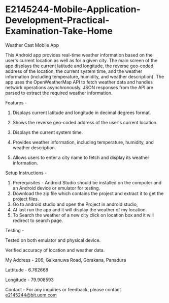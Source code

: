 # E2145244-Mobile-Application-Development-Practical-Examination-Take-Home
Weather Cast Mobile App

This Android app provides real-time weather information based on the user's current location as well as for a given city. The main screen of the app displays the current latitude and longitude, the reverse geo-coded address of the location, the current system time, and the weather information (including temperature, humidity, and weather description). The app uses the OpenWeatherMap API to fetch weather data and handles network operations asynchronously. JSON responses from the API are parsed to extract the required weather information.

Features - 

1. Displays current latitude and longitude in decimal degrees format.

2. Shows the reverse geo-coded address of the user's current location.

3. Displays the current system time.

4. Provides weather information, including temperature, humidity, and weather description.

5. Allows users to enter a city name to fetch and display its weather information.

Setup Instructions - 
1. Prerequisites - Android Studio should be installed on the computer and an Android device or emulator for testing.
2. Download the zip file which contains the project and extract it to get the project files.
3. Go to android studio and open the Project in android studio,
4. At last run the app and it will display the weather of my location.
5. To Search the weather of a new city click on location box and it will redirect to search page.

Testing - 

Tested on both emulator and physical device.

Verified accuracy of location and weather data.

My Address - 206, Galkanuwa Road, Gorakana, Panadura

Lattitude - 6.762668

Longitude - 79.908593


Contact - 
For any inquiries or feedback, please contact e2145244@bit.uom.com
